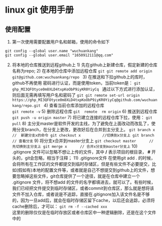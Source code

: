 # linux git 使用手册
## 使用配置
1. 第一次使用需要配置用户名和邮箱，使用的命令如下
```git
git config --global user.name "wuchuankang"
git config --global user.email "1650912111@qq.com"
```

2. 将本地的仓库推送到远程github上
          1) 先在github上新建仓库，假定新建的仓库名称为repo;
          2) 在本地的仓库中添加远程仓库
          ```git
          git remote add origin git@github.com:wuchuankang/repo
          ```
        3)  在推送和下拉github上的库时，github不再使用 密码进行认证，而是使用token，当前token是：
        ```git
        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
        ```
        通过以下方式进行添加认证，则后面无需再填写用户名和密码了
        ```git
        git remote set-url origin https://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@github.com/wuchuankang/repo.git
        ```
        4) 查看当前仓库添加的远程仓库  
        ```
        git remote -v
        ```
        5) 删除远程仓库
                ```
               git  remote  rm origin
                ```
        6) 推送到远程仓库
        ```
        git push -u origin master
        ```
        7)  将已建立连接的远程仓库下拉，使用：
        ```
        git pull
        ```
        8) 主分支master是软件开发的主线，为了避免在上面改动而改乱了，使用分支branch，在分支上更改，更改好后在合并到主分支上。
        ```
        git branch x            //  新建分支x的命令
        git checkout x          //切换到x分支上
       git branch       // 查看分支
        ```
        9) 将分支x合并到master分支上
        ```
       git checkout master      // 先切换到主分支上
       git merge x      // 合并x分支到master分支上
        ```
        10) .gitignore 文件可以忽略不想让上传的文件，其中 **/** 表示项目的根目录， **#** 开头的，git会忽略，相当于注释；
        11) .gitignore文件 在使用git add . 的时候，会将所有在工作区的文件都提交到临时存储区，但是有些文件不必要提交，比如(假如有)本地的配置文件等，或者就是自己不想提交到github上的文件，想要忽略掉这些文件，git仓库提供了一个途径，就是在仓库中建立一个 .gitignore 文件，将不想add 的文件的名字都填进去，就可以了。有些时候，我们已经把文件提交到临时存储区，或者commit到仓库区，那么就是想将该文件不加入仓库，或者说是不追踪，直接在.gitignore加入该文件名是不够的，因为一旦add后，就会在临时存储区留下cache，以后还会追踪，必须将cache删除后，才可以：
        ```
        git rm -f --cached xxx
        ```  
        这里的删除仅仅是在临时存放区或者仓库区中一种逻辑删除，还是在这个文件中的
